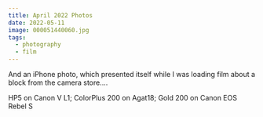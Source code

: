 ```yaml
---
title: April 2022 Photos
date: 2022-05-11
image: 000051440060.jpg
tags:
  - photography
  - film
---
```


<v-img src="000024850061.jpg" alt="bar" :dirp="dir"></v-img>
<v-img src="000051440060.jpg" alt="bar" :dirp="dir"></v-img>
<v-img src="000051440061.jpg" alt="bar" :dirp="dir"></v-img>

<v-img src="pos_DSC03307.jpg" alt="bar" :dirp="dir"></v-img>
<v-img src="000051440016.jpg" alt="bar" :dirp="dir"></v-img>
<v-img src="000024850056.jpg" alt="bar" :dirp="dir"></v-img>
<v-img src="pos_DSC03415.jpg" alt="bar" :dirp="dir"></v-img>
<v-img src="000051440013.jpg" alt="bar" :dirp="dir"></v-img>
<v-img src="000051400002.jpg" alt="bar" :dirp="dir"></v-img>


<v-img src="pos_DSC03324.jpg" alt="bar" :dirp="dir"></v-img>
<v-img src="000024850047.jpg" alt="bar" :dirp="dir"></v-img>
<v-img src="000024850038.jpg" alt="bar" :dirp="dir"></v-img>
<!--<v-img src="000024850051.jpg" alt="bar" :dirp="dir"></v-img>-->
<v-img src="pos_DSC03355.jpg" alt="bar" :dirp="dir"></v-img>


And an iPhone photo, which presented itself while I was loading film about a block from the camera store....
<v-img src="IMG_8130.jpg" alt="bar" :dirp="dir"></v-img>



HP5 on Canon V L1; ColorPlus 200 on Agat18; Gold 200 on Canon EOS Rebel S



